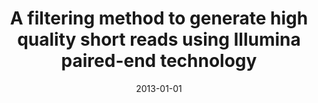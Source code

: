---
title: "A filtering method to generate high quality short reads using Illumina paired-end technology"
collection: publications
permalink: /publication/2013_﻿Eren_PloS one_8
date: 2013-01-01
venue: 'PloS one'
paperurl: 'http://jvineis.github.io/files/2013_﻿Eren_8.pdf'
---